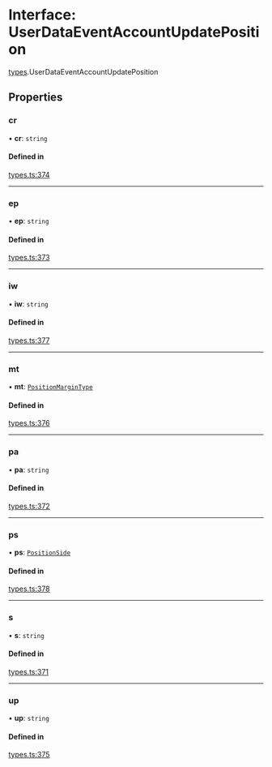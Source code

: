 # Interface: UserDataEventAccountUpdatePosition

[types](../modules/types.md).UserDataEventAccountUpdatePosition

## Properties

### cr

• **cr**: `string`

#### Defined in

[types.ts:374](https://github.com/Altamoon/altamoon/blob/2fc04da/app/api/types.ts#L374)

___

### ep

• **ep**: `string`

#### Defined in

[types.ts:373](https://github.com/Altamoon/altamoon/blob/2fc04da/app/api/types.ts#L373)

___

### iw

• **iw**: `string`

#### Defined in

[types.ts:377](https://github.com/Altamoon/altamoon/blob/2fc04da/app/api/types.ts#L377)

___

### mt

• **mt**: [`PositionMarginType`](../modules/types.md#positionmargintype)

#### Defined in

[types.ts:376](https://github.com/Altamoon/altamoon/blob/2fc04da/app/api/types.ts#L376)

___

### pa

• **pa**: `string`

#### Defined in

[types.ts:372](https://github.com/Altamoon/altamoon/blob/2fc04da/app/api/types.ts#L372)

___

### ps

• **ps**: [`PositionSide`](../modules/types.md#positionside)

#### Defined in

[types.ts:378](https://github.com/Altamoon/altamoon/blob/2fc04da/app/api/types.ts#L378)

___

### s

• **s**: `string`

#### Defined in

[types.ts:371](https://github.com/Altamoon/altamoon/blob/2fc04da/app/api/types.ts#L371)

___

### up

• **up**: `string`

#### Defined in

[types.ts:375](https://github.com/Altamoon/altamoon/blob/2fc04da/app/api/types.ts#L375)
